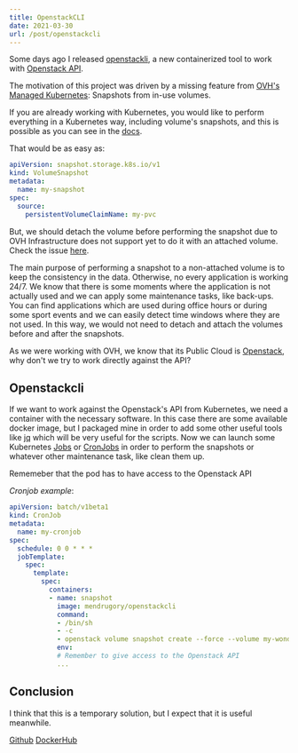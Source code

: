 ```yaml
---
title: OpenstackCLI
date: 2021-03-30
url: /post/openstackcli
---
```



Some days ago I released [openstackli]((https://github.com/mendrugory/docker-openstackcli)), a new containerized tool to work with [Openstack API](https://docs.openstack.org/api-quick-start/).

The motivation of this project was driven by a missing feature from [OVH's Managed Kubernetes](https://www.ovhcloud.com/en/public-cloud/kubernetes/): Snapshots from in-use volumes.

If you are already working with Kubernetes, you would like to perform everything in a Kubernetes way, including volume's snapshots, and this is possible as you can see in the [docs](https://kubernetes.io/docs/concepts/storage/volume-snapshots/).

That would be as easy as:

```yaml
apiVersion: snapshot.storage.k8s.io/v1
kind: VolumeSnapshot
metadata:
  name: my-snapshot
spec:
  source:
    persistentVolumeClaimName: my-pvc
```

But, we should detach the volume before performing the snapshot due to OVH Infrastructure does not support yet to do it with an attached volume. Check the issue [here](https://github.com/ovh/public-cloud-roadmap/issues/77).

The main purpose of performing a snapshot to a non-attached volume is to keep the consistency in the data. Otherwise, no every application is working 24/7. We know that there is some moments where the application is not actually used and we can apply some maintenance tasks, like back-ups. You can find applications which are used during office hours or during some sport events and we can easily detect time windows where they are not used. In this way, we would not need to detach and attach the volumes before and after the snapshots.

As we were working with OVH, we know that its Public Cloud is [Openstack](https://www.openstack.org/), why don't we try to work directly against the API?

## Openstackcli

If we want to work against the Openstack's API from Kubernetes, we need a container with the necessary software. In this case there are some available docker image, but I packaged mine in order to add some other useful tools like [jq](https://stedolan.github.io/jq/) which will be very useful for the scripts. Now we can launch some Kubernetes [Jobs](https://kubernetes.io/docs/concepts/workloads/controllers/job/) or [CronJobs](https://kubernetes.io/docs/concepts/workloads/controllers/cron-jobs/) in order to perform the snapshots or whatever other maintenance task, like clean them up.

Rememeber that the pod has to have access to the Openstack API

*Cronjob example*:

```yaml
apiVersion: batch/v1beta1
kind: CronJob
metadata:
  name: my-cronjob
spec:
  schedule: 0 0 * * *
  jobTemplate:
    spec:
      template:
        spec:       
          containers:
          - name: snapshot
            image: mendrugory/openstackcli
            command: 
            - /bin/sh
            - -c
            - openstack volume snapshot create --force --volume my-wonderful-data my-snapshot
            env:
            # Remember to give access to the Openstack API
            ...              
```

## Conclusion

I think that this is a temporary solution, but I expect that it is useful meanwhile.

[Github](https://github.com/mendrugory/docker-openstackcli) [DockerHub](https://hub.docker.com/repository/docker/mendrugory/openstackcli)